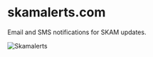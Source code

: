 # skamalerts.com
Email and SMS notifications for SKAM updates.

![Skamalerts](https://cloud.githubusercontent.com/assets/1413265/21082317/aab83298-bfd9-11e6-8228-363052fdf5e1.png)
